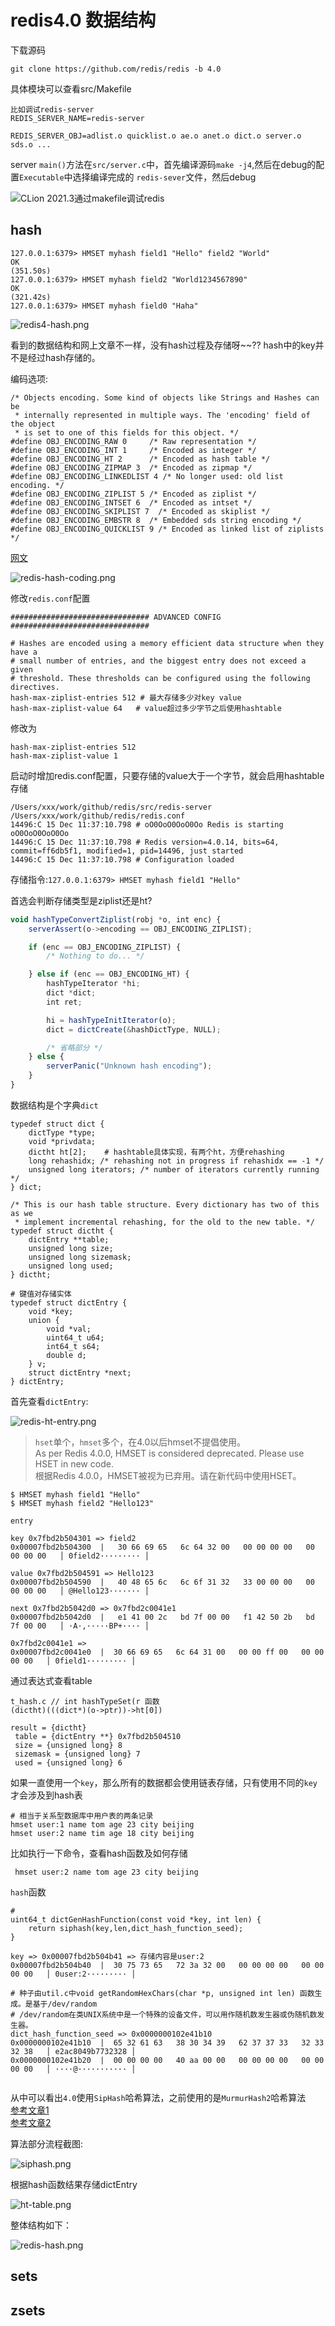 # redis4.0 数据结构
下载源码  
```shell
git clone https://github.com/redis/redis -b 4.0  
```

具体模块可以查看src/Makefile
```shell
比如调试redis-server
REDIS_SERVER_NAME=redis-server  

REDIS_SERVER_OBJ=adlist.o quicklist.o ae.o anet.o dict.o server.o sds.o ...

```

server `main()`方法在`src/server.c`中，首先编译源码`make -j4`,然后在debug的配置`Executable`中选择编译完成的
`redis-sever`文件，然后debug   

![CLion 2021.3通过makefile调试redis](../../../res/clion-redis-makefile.png)  

## hash
```shell
127.0.0.1:6379> HMSET myhash field1 "Hello" field2 "World"
OK
(351.50s)
127.0.0.1:6379> HMSET myhash field2 "World1234567890"
OK
(321.42s)
127.0.0.1:6379> HMSET myhash field0 "Haha"
```

![redis4-hash.png](../../../res/redis4-hash.png)  

看到的数据结构和网上文章不一样，没有hash过程及存储呀~~??  hash中的key并不是经过hash存储的。  

编码选项:  
```
/* Objects encoding. Some kind of objects like Strings and Hashes can be
 * internally represented in multiple ways. The 'encoding' field of the object
 * is set to one of this fields for this object. */
#define OBJ_ENCODING_RAW 0     /* Raw representation */
#define OBJ_ENCODING_INT 1     /* Encoded as integer */
#define OBJ_ENCODING_HT 2      /* Encoded as hash table */
#define OBJ_ENCODING_ZIPMAP 3  /* Encoded as zipmap */
#define OBJ_ENCODING_LINKEDLIST 4 /* No longer used: old list encoding. */
#define OBJ_ENCODING_ZIPLIST 5 /* Encoded as ziplist */
#define OBJ_ENCODING_INTSET 6  /* Encoded as intset */
#define OBJ_ENCODING_SKIPLIST 7  /* Encoded as skiplist */
#define OBJ_ENCODING_EMBSTR 8  /* Embedded sds string encoding */
#define OBJ_ENCODING_QUICKLIST 9 /* Encoded as linked list of ziplists */
```

[网文](https://juejin.cn/post/6844903693075103757)  

![redis-hash-coding.png](../../../res/redis-hash-coding.png)  

修改`redis.conf`配置
```
############################### ADVANCED CONFIG ###############################

# Hashes are encoded using a memory efficient data structure when they have a
# small number of entries, and the biggest entry does not exceed a given
# threshold. These thresholds can be configured using the following directives.
hash-max-ziplist-entries 512 # 最大存储多少对key value 
hash-max-ziplist-value 64   # value超过多少字节之后使用hashtable
```  

修改为
```shell
hash-max-ziplist-entries 512 
hash-max-ziplist-value 1  
``` 

启动时增加redis.conf配置，只要存储的value大于一个字节，就会启用hashtable存储 
```shell
/Users/xxx/work/github/redis/src/redis-server /Users/xxx/work/github/redis/redis.conf
14496:C 15 Dec 11:37:10.798 # oO0OoO0OoO0Oo Redis is starting oO0OoO0OoO0Oo
14496:C 15 Dec 11:37:10.798 # Redis version=4.0.14, bits=64, commit=ff6db5f1, modified=1, pid=14496, just started
14496:C 15 Dec 11:37:10.798 # Configuration loaded  
```

存储指令:`127.0.0.1:6379> HMSET myhash field1 "Hello"`  

首选会判断存储类型是ziplist还是ht?
```js
void hashTypeConvertZiplist(robj *o, int enc) {
    serverAssert(o->encoding == OBJ_ENCODING_ZIPLIST);

    if (enc == OBJ_ENCODING_ZIPLIST) {
        /* Nothing to do... */

    } else if (enc == OBJ_ENCODING_HT) {
        hashTypeIterator *hi;
        dict *dict;
        int ret;

        hi = hashTypeInitIterator(o);
        dict = dictCreate(&hashDictType, NULL);

        /* 省略部分 */
    } else {
        serverPanic("Unknown hash encoding");
    }
}
```  

数据结构是个字典`dict`  
```
typedef struct dict {
    dictType *type;
    void *privdata;
    dictht ht[2];    # hashtable具体实现，有两个ht，方便rehashing
    long rehashidx; /* rehashing not in progress if rehashidx == -1 */
    unsigned long iterators; /* number of iterators currently running */
} dict;

/* This is our hash table structure. Every dictionary has two of this as we
 * implement incremental rehashing, for the old to the new table. */
typedef struct dictht {
    dictEntry **table;
    unsigned long size;
    unsigned long sizemask;
    unsigned long used;
} dictht;

# 键值对存储实体
typedef struct dictEntry {
    void *key;
    union {
        void *val;
        uint64_t u64;
        int64_t s64;
        double d;
    } v;
    struct dictEntry *next;
} dictEntry;

```  

首先查看`dictEntry`:  

![redis-ht-entry.png](../../../res/redis-ht-entry.png)  

> `hset`单个，`hmset`多个，在4.0以后hmset不提倡使用。  
> As per Redis 4.0.0, HMSET is considered deprecated. Please use HSET in new code.  
> 根据Redis 4.0.0，HMSET被视为已弃用。请在新代码中使用HSET。

```shell
$ HMSET myhash field1 "Hello"
$ HMSET myhash field2 "Hello123"

entry 

key 0x7fbd2b504301 => field2 
0x00007fbd2b504300  |   30 66 69 65   6c 64 32 00   00 00 00 00   00 00 00 00   │ 0field2········· │

value 0x7fbd2b504591 => Hello123
0x00007fbd2b504590  |   40 48 65 6c   6c 6f 31 32   33 00 00 00   00 00 00 00   │ @Hello123······· │

next 0x7fbd2b5042d0 => 0x7fbd2c0041e1
0x00007fbd2b5042d0  |   e1 41 00 2c   bd 7f 00 00   f1 42 50 2b   bd 7f 00 00   │ ·A·,·····BP+···· │

0x7fbd2c0041e1 => 
0x00007fbd2c0041e0  |  30 66 69 65   6c 64 31 00   00 00 ff 00   00 00 00 00   │ 0field1········· │

```

通过表达式查看table
```
t_hash.c // int hashTypeSet(r 函数
(dictht)(((dict*)(o->ptr))->ht[0])

result = {dictht} 
 table = {dictEntry **} 0x7fbd2b504510 
 size = {unsigned long} 8
 sizemask = {unsigned long} 7
 used = {unsigned long} 6
``` 

如果一直使用一个`key`，那么所有的数据都会使用链表存储，只有使用不同的`key`才会涉及到hash表  
```shell
# 相当于关系型数据库中用户表的两条记录
hmset user:1 name tom age 23 city beijing
hmset user:2 name tim age 18 city beijing
```  

比如执行一下命令，查看hash函数及如何存储  
```shell
 hmset user:2 name tom age 23 city beijing
```

`hash`函数  
```
# 
uint64_t dictGenHashFunction(const void *key, int len) {  
    return siphash(key,len,dict_hash_function_seed);
}

key => 0x00007fbd2b504b41 => 存储内容是user:2
0x00007fbd2b504b40  |  30 75 73 65   72 3a 32 00   00 00 00 00   00 00 00 00   │ 0user:2········· │

# 种子由util.c中void getRandomHexChars(char *p, unsigned int len) 函数生成。是基于/dev/random
# /dev/random在类UNIX系统中是一个特殊的设备文件，可以用作随机数发生器或伪随机数发生器。
dict_hash_function_seed => 0x0000000102e41b10
0x0000000102e41b10  |  65 32 61 63   38 30 34 39   62 37 37 33   32 33 32 38   │ e2ac8049b7732328 │
0x0000000102e41b20  |  00 00 00 00   40 aa 00 00   00 00 00 00   00 00 00 00   │ ····@··········· │
   
```

从中可以看出`4.0`使用`SipHash`哈希算法，之前使用的是`MurmurHash2`哈希算法  
[参考文章1](https://my.oschina.net/tigerBin/blog/3038044)  
[参考文章2](http://cr.yp.to/siphash/siphash-20120918.pdf)
<br>

算法部分流程截图:  

![siphash.png](../../../res/siphash.png)   

根据hash函数结果存储dictEntry  

![ht-table.png](../../../res/ht-table.png)  

整体结构如下：  

![redis-hash.png](../../../res/redis-hash.png)

## sets  

## zsets  
